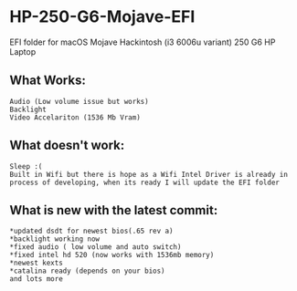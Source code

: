 # HP-250-G6-Mojave-EFI
EFI folder for macOS Mojave Hackintosh (i3 6006u variant) 250 G6 HP Laptop
## What Works:
```
Audio (Low volume issue but works)
Backlight 
Video Accelariton (1536 Mb Vram)
```
## What doesn't work:
```
Sleep :(
Built in Wifi but there is hope as a Wifi Intel Driver is already in process of developing, when its ready I will update the EFI folder
```

## What is new with the latest commit:
```
*updated dsdt for newest bios(.65 rev a)
*backlight working now
*fixed audio ( low volume and auto switch)
*fixed intel hd 520 (now works with 1536mb memory)
*newest kexts
*catalina ready (depends on your bios)
and lots more 
```
